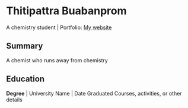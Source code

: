 # Thitipattra Buabanprom
A chemistry student | Portfolio: [My website](https://thitipattra.github.io)

## Summary
A chemist who runs away from chemistry

## Education
**Degree** | University Name | Date Graduated
Courses, activities, or other details
